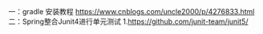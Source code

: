 一：gradle 安装教程
    https://www.cnblogs.com/uncle2000/p/4276833.html
二：Spring整合Junit4进行单元测试
    1.https://github.com/junit-team/junit5/